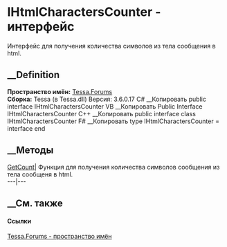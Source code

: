 # IHtmlCharactersCounter - интерфейс
Интерфейс для получения количества символов из тела сообщения в html.
## __Definition
 **Пространство имён:** [Tessa.Forums](N_Tessa_Forums.htm)  
 **Сборка:** Tessa (в Tessa.dll) Версия: 3.6.0.17
C# __Копировать
     public interface IHtmlCharactersCounter
VB __Копировать
     Public Interface IHtmlCharactersCounter
C++ __Копировать
     public interface class IHtmlCharactersCounter
F# __Копировать
     type IHtmlCharactersCounter = interface end
##  __Методы
[GetCount](M_Tessa_Forums_IHtmlCharactersCounter_GetCount.htm)|  Функция для
получения количества символов сообщения из тела сообщеня в html.  
---|---  
## __См. также
#### Ссылки
[Tessa.Forums - пространство имён](N_Tessa_Forums.htm)
